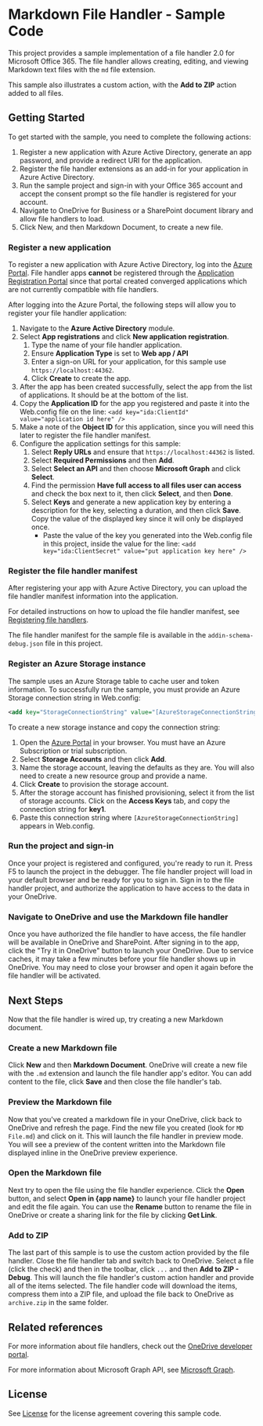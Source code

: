 # Markdown File Handler - Sample Code

This project provides a sample implementation of a file handler 2.0 for Microsoft Office 365.
The file handler allows creating, editing, and viewing Markdown text files with the `md` file extension.

This sample also illustrates a custom action, with the **Add to ZIP** action added to all files.

## Getting Started

To get started with the sample, you need to complete the following actions:

1. Register a new application with Azure Active Directory, generate an app password, and provide a redirect URI for the application.
2. Register the file handler extensions as an add-in for your application in Azure Active Directory.
3. Run the sample project and sign-in with your Office 365 account and accept the consent prompt so the file handler is registered for your account.
4. Navigate to OneDrive for Business or a SharePoint document library and allow file handlers to load.
5. Click New, and then Markdown Document, to create a new file.

### Register a new application

To register a new application with Azure Active Directory, log into the [Azure Portal](https://portal.azure.com).
File handler apps **cannot** be registered through the [Application Registration Portal](https://apps.dev.microsoft.com) since that portal created converged applications which are not currently compatible with file handlers.

After logging into the Azure Portal, the following steps will allow you to register your file handler application:

1. Navigate to the **Azure Active Directory** module.
2. Select **App registrations** and click **New application registration**.
   1. Type the name of your file handler application.
   2. Ensure **Application Type** is set to **Web app / API**
   3. Enter a sign-on URL for your application, for this sample use `https://localhost:44362`.
   4. Click **Create** to create the app.
3. After the app has been created successfully, select the app from the list of applications. It should be at the bottom of the list.
4. Copy the **Application ID** for the app you registered and paste it into the Web.config file on the line: `<add key="ida:ClientId" value="application id here" />`
5. Make a note of the **Object ID** for this application, since you will need this later to register the file handler manifest.
6. Configure the application settings for this sample:
   1. Select **Reply URLs** and ensure that `https://localhost:44362` is listed.
   2. Select **Required Permissions** and then **Add**.
   3. Select **Select an API** and then choose **Microsoft Graph** and click **Select**.
   4. Find the permission **Have full access to all files user can access** and check the box next to it, then click **Select**, and then **Done**.
   5. Select **Keys** and generate a new application key by entering a description for the key, selecting a duration, and then click **Save**. Copy the value of the displayed key since it will only be displayed once.
      * Paste the value of the key you generated into the Web.config file in this project, inside the value for the line: `<add key="ida:ClientSecret" value="put application key here" />`

### Register the file handler manifest

After registering your app with Azure Active Directory, you can upload the file handler manifest information into the application.

For detailed instructions on how to upload the file handler manifest, see [Registering file handlers](https://dev.onedrive.com/file-handler-v2/file-handlers/register-file-handler-manually.htm).

The file handler manifest for the sample file is available in the `addin-schema-debug.json` file in this project.

### Register an Azure Storage instance

The sample uses an Azure Storage table to cache user and token information.
To successfully run the sample, you must provide an Azure Storage connection string in Web.config:

```xml
<add key="StorageConnectionString" value="[AzureStorageConnectionString]" />
```

To create a new storage instance and copy the connection string:

1. Open the [Azure Portal](https://portal.azure.com) in your browser. You must have an Azure Subscription or trial subscription.
2. Select **Storage Accounts** and then click **Add**.
3. Name the storage account, leaving the defaults as they are. You will also need to create a new resource group and provide a name.
4. Click **Create** to provision the storage account.
5. After the storage account has finished provisioning, select it from the list of storage accounts. Click on the **Access Keys** tab, and copy the connection string for **key1**.
6. Paste this connection string where `[AzureStorageConnectionString]` appears in Web.config.

### Run the project and sign-in

Once your project is registered and configured, you're ready to run it. Press F5 to launch the project in the debugger.
The file handler project will load in your default browser and be ready for you to sign in.
Sign in to the file handler project, and authorize the application to have access to the data in your OneDrive.

### Navigate to OneDrive and use the Markdown file handler

Once you have authorized the file handler to have access, the file handler will be available in OneDrive and SharePoint.
After signing in to the app, click the "Try it in OneDrive" button to launch your OneDrive.
Due to service caches, it may take a few minutes before your file handler shows up in OneDrive.
You may need to close your browser and open it again before the file handler will be activated.

## Next Steps

Now that the file handler is wired up, try creating a new Markdown document.

### Create a new Markdown file

Click **New** and then **Markdown Document**.
OneDrive will create a new file with the `.md` extension and launch the file handler app's editor.
You can add content to the file, click **Save** and then close the file handler's tab.

### Preview the Markdown file 

Now that you've created a markdown file in your OneDrive, click back to OneDrive and refresh the page.
Find the new file you created (look for `MD File.md`) and click on it.
This will launch the file handler in preview mode.
You will see a preview of the content written into the Markdown file displayed inline in the OneDrive preview experience.

### Open the Markdown file

Next try to open the file using the file handler experience.
Click the **Open** button, and select **Open in {app name}** to launch your file handler project and edit the file again.
You can use the **Rename** button to rename the file in OneDrive or create a sharing link for the file by clicking **Get Link**.

### Add to ZIP

The last part of this sample is to use the custom action provided by the file handler.
Close the file handler tab and switch back to OneDrive.
Select a file (click the check) and then in the toolbar, click `...` and then **Add to ZIP - Debug**.
This will launch the file handler's custom action handler and provide all of the items selected.
The file handler code will download the items, compress them into a ZIP file, and upload the file back to OneDrive as `archive.zip` in the same folder.

## Related references

For more information about file handlers, check out the [OneDrive developer portal](https://dev.onedrive.com).

For more information about Microsoft Graph API, see [Microsoft Graph](https://graph.microsoft.com).

## License

See [License](LICENSE.txt) for the license agreement covering this sample code.
